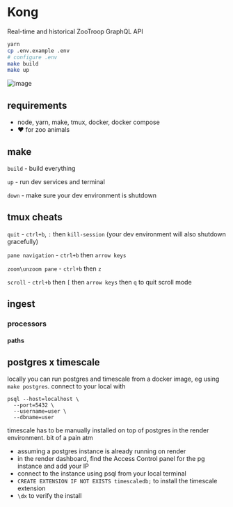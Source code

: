 # Kong
Real-time and historical ZooTroop GraphQL API

```bash
yarn
cp .env.example .env
# configure .env
make build
make up
```

![image](https://github.com/murderteeth/kong/assets/89237203/7e492a26-0b58-4d32-aee2-8de04426e493)

## requirements
- node, yarn, make, tmux, docker, docker compose
- ♥ for zoo animals

## make
`build` - build everything

`up` - run dev services and terminal

`down` - make sure your dev environment is shutdown


## tmux cheats
`quit` - `ctrl+b`, `:` then `kill-session` (your dev environment will also shutdown gracefully)

`pane navigation` - `ctrl+b` then `arrow keys`

`zoom\unzoom pane` - `ctrl+b` then `z`

`scroll` - `ctrl+b` then `[` then `arrow keys` then `q` to quit scroll mode


## ingest
### processors
#### paths

## postgres x timescale
locally you can run postgres and timescale from a docker image, eg using `make postgres`. connect to your local with
```
psql --host=localhost \
  --port=5432 \
  --username=user \
  --dbname=user
```

timescale has to be manually installed on top of postgres in the render environment. bit of a pain atm
- assuming a postgres instance is already running on render
- in the render dashboard, find the Access Control panel for the pg instance and add your IP
- connect to the instance using psql from your local terminal
- `CREATE EXTENSION IF NOT EXISTS timescaledb;` to install the timescale extension
- `\dx` to verify the install

